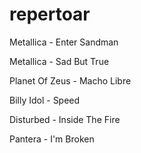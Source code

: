 repertoar
=========

Metallica - Enter Sandman

Metallica - Sad But True

Planet Of Zeus - Macho Libre

Billy Idol - Speed

Disturbed - Inside The Fire

Pantera - I'm Broken
